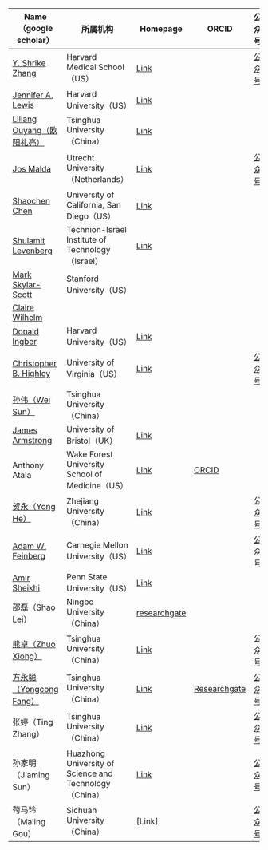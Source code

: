| Name（google scholar） | 所属机构 | Homepage | ORCID | 公众号 |
|--------------|----------|---------------|-----------|---------------------------|
| [Y. Shrike Zhang](https://scholar.google.com/citations?hl=zh-CN&user=qnEhC_EAAAAJ) | Harvard Medical School（US） | [Link](https://shrikezhang.com/publications/publications) | |[公众号](https://mp.weixin.qq.com/mp/appmsgalbum?__biz=Mzg2Mjg4MzY0MA==&action=getalbum&album_id=3895597709960331279&scene=173&subscene=&sessionid=svr_addf2323724&enterid=1746005868&from_msgid=2247484731&from_itemidx=1&count=3&nolastread=1#wechat_redirect) | |
| [Jennifer A. Lewis](https://scholar.google.com/citations?hl=en&user=Wdny3bkAAAAJ) | Harvard University（US） | [Link](https://lewisgroup.seas.harvard.edu/publications) | |
| [Liliang Ouyang（欧阳礼亮）](https://scholar.google.com/citations?user=06FvzQAAAAJ&hl=en) | Tsinghua University（China） | [Link](https://llouyang.com/publications/) | |
| [Jos Malda](https://scholar.google.com/citations?hl=en&user=yGM2EnIAAAAJ) | Utrecht University（Netherlands） | [Link](https://www.maldalab.org/research-output) || [公众号](https://mp.weixin.qq.com/mp/appmsgalbum?__biz=Mzg2Mjg4MzY0MA==&action=getalbum&album_id=3924635740193079299&scene=173&subscene=227&sessionid=1746007660&enterid=1746007664&from_msgid=2247484463&from_itemidx=1&count=3&nolastread=1#wechat_redirect)| |
| [Shaochen Chen](https://scholar.google.com/citations?hl=zh-CN&user=2bTg5Q0AAAAJ) | University of California, San Diego（US） | [Link](https://schen.ucsd.edu/lab/publications.html) | |
| [Shulamit Levenberg](https://scholar.google.com/citations?hl=zh-CN&user=NZiXOl8AAAAJ) | Technion-Israel Institute of Technology（Israel） | [Link](https://levenberg.net.technion.ac.il/) | |
| [Mark Skylar-Scott](https://scholar.google.com/citations?user=fp_1WrcAAAAJ&hl=zh-CN) | Stanford University（US） | | |
| [Claire Wilhelm](https://scholar.google.com/citations?user=_itTHD4AAAAJ&hl=zh-CN&oi=ao) |  | | |
| [Donald Ingber](https://scholar.google.com/citations?user=3hzhsK4AAAAJ&hl=zh-CN&oi=ao) | Harvard University（US） | [Link](https://wyss.harvard.edu/team/core-faculty/donald-ingber/) | |
| [Christopher B. Highley](https://scholar.google.com/citations?user=mdJzLNQAAAAJ&hl=zh-CN&oi=ao) | University of Virginia（US） | [Link](https://highleylab.com/#papers) | |[公众号](https://mp.weixin.qq.com/mp/appmsgalbum?__biz=Mzg2Mjg4MzY0MA==&action=getalbum&album_id=3957758908738748424&scene=173&subscene=91&sessionid=1745982728&enterid=1745982740&from_msgid=2247484753&from_itemidx=1&count=3&nolastread=1#wechat_redirect) | |
| [孙伟（Wei Sun）](https://scholar.google.com/citations?user=K85IGAUAAAAJ&hl=en) | Tsinghua University（China） |  | |
| [James Armstrong](https://scholar.google.co.uk/citations?user=Mm_-8UQAAAAJ&hl=en) | University of Bristol（UK） | [Link](https://thearmstronggroup.co.uk/2021/01/full-list-of-publications/) | |
| Anthony Atala | Wake Forest University School of Medicine（US） | [Link](https://profiles.wakehealth.edu/display/Person/aatala) | [ORCID](https://orcid.org/0000-0001-8186-2160) |
| [贺永（Yong He）](https://scholar.google.com/citations?user=ft7p6QcAAAAJ&hl=zh-CN) | Zhejiang University（China） | [Link](https://person.zju.edu.cn/en/bioprinting) | |[公众号](https://mp.weixin.qq.com/mp/appmsgalbum?__biz=Mzg2Mjg4MzY0MA==&action=getalbum&album_id=3885400452828938244&scene=173&subscene=227&sessionid=1745983022&enterid=1745983028&from_msgid=2247484480&from_itemidx=1&count=3&nolastread=1#wechat_redirect) | |
| [Adam W. Feinberg](https://scholar.google.com/citations?user=cncJ21oAAAAJ&hl=en) | Carnegie Mellon University（US） | [Link](https://regenerativebiomaterials.com/) | |[公众号](https://mp.weixin.qq.com/mp/appmsgalbum?__biz=Mzg2Mjg4MzY0MA==&action=getalbum&album_id=3861895843544219665&scene=173&subscene=91&sessionid=2147116225&enterid=1745903841&from_msgid=2247484797&from_itemidx=1&count=3&nolastread=1#wechat_redirect) | |
| [Amir Sheikhi](https://scholar.google.com/citations?hl=en&user=Gdfi-lkAAAAJ) | Penn State University（US） | [Link](https://www.sheikhilab.com/) | |
| 邵磊（Shao Lei）| Ningbo University（China） | [researchgate](https://www.researchgate.net/profile/Shao-Lei-3) ||
| [熊卓（Zhuo Xiong）](https://scholar.google.com/citations?user=Dk1UWrwAAAAJ&hl=en&oi=ao)| Tsinghua University（China） | [Link](http://brelabs.com/) ||[公众号](https://mp.weixin.qq.com/mp/appmsgalbum?__biz=Mzg2Mjg4MzY0MA==&action=getalbum&album_id=3953581551673065486#wechat_redirect)|
| [方永聪（Yongcong Fang）]()| Tsinghua University（China） | [Link](https://me.tsinghua.edu.cn/info/1108/2951.htm) |[Researchgate](https://www.researchgate.net/profile/Fang-Yongcong)|[公众号](https://mp.weixin.qq.com/mp/appmsgalbum?__biz=Mzg2Mjg4MzY0MA==&action=getalbum&album_id=3953581552444817411&scene=173&subscene=227&sessionid=1746007638&enterid=1746007643&from_msgid=2247484719&from_itemidx=2&count=3&nolastread=1#wechat_redirect)||
| 张婷（Ting Zhang）|Tsinghua University（China） |[Link](https://me.tsinghua.edu.cn/info/1107/1656.htm)||[公众号]()||
| 孙家明（Jiaming Sun）| Huazhong University of Science and Technology（China） | [Link](https://scholargps.com/scholars/89052688418887/jiaming-sun) ||[公众号](https://mp.weixin.qq.com/mp/appmsgalbum?__biz=Mzg2Mjg4MzY0MA==&action=getalbum&album_id=3907967676844261376#wechat_redirect)||
| 苟马玲（Maling Gou）| Sichuan University（China） | [Link] ||[公众号](https://mp.weixin.qq.com/mp/appmsgalbum?__biz=Mzg2Mjg4MzY0MA==&action=getalbum&album_id=3889722908100182016#wechat_redirect)||
